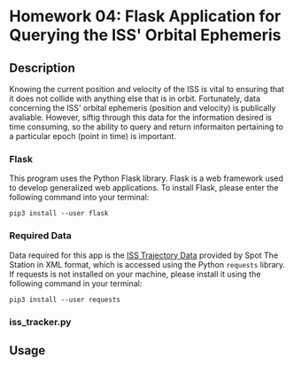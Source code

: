# Homework 04: Flask Application for Querying the ISS' Orbital Ephemeris

## Description
Knowing the current position and velocity of the ISS is vital to ensuring that it does not collide with anything else that is in orbit. Fortunately, data concerning the ISS' orbital ephemeris (position and velocity) is publically avaliable. However, siftig through this data for the information desired is time consuming, so the ability to query and return informaiton pertaining to a particular epoch (point in time) is important.

### Flask
This program uses the Python Flask library. Flask is a web framework used to develop generalized web applications. To install Flask, please enter the following command into your terminal:

```
pip3 install --user flask
```

### Required Data
Data required for this app is the [ISS Trajectory Data](https://spotthestation.nasa.gov/trajectory_data.cfm) provided by Spot The Station in XML format, which is accessed using the Python `requests` library. If requests is not installed on your machine, please install it using the following command in your terminal:

```
pip3 install --user requests
```

### iss_tracker.py

## Usage
